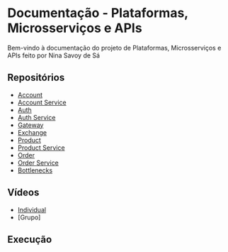# Documentação - Plataformas, Microsserviços e APIs

Bem-vindo à documentação do projeto de Plataformas, Microsserviços e APIs feito por Nina Savoy de Sá

## Repositórios

- [Account](https://github.com/ninasavoy/insper.store.account)
- [Account Service](https://github.com/ninasavoy/insper.store.account-service)
- [Auth](https://github.com/ninasavoy/insper.store.auth)
- [Auth Service](https://github.com/ninasavoy/insper.store.auth-service)
- [Gateway](https://github.com/ninasavoy/insper.store.gateway-service)
- [Exchange](https://github.com/ninasavoy/exchange-service)
- [Product](https://github.com/ninasavoy/product)
- [Product Service](https://github.com/ninasavoy/product-service)
- [Order](https://github.com/ninasavoy/order)
- [Order Service](https://github.com/ninasavoy/order-service)
- [Bottlenecks](https://github.com/ninasavoy/bottlenecks)

## Vídeos
- [Individual](https://drive.google.com/file/d/1rsrB5VhUk_JvrWNspz4rLj4K9EcSFFVo/view?usp=sharing)
- [Grupo]

## Execução

